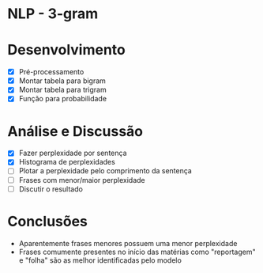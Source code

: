 # NLP - 3-gram

# Desenvolvimento

- [x] Pré-processamento
- [x] Montar tabela para bigram
- [x] Montar tabela para trigram
- [x] Função para probabilidade

# Análise e Discussão

- [x] Fazer perplexidade por sentença
- [x] Histograma de perplexidades
- [ ] Plotar a perplexidade pelo comprimento da sentença
- [ ] Frases com menor/maior perplexidade 
- [ ] Discutir o resultado

# Conclusões

- Aparentemente frases menores possuem uma menor perplexidade
- Frases comumente presentes no início das matérias como "reportagem" e "folha" são as melhor identificadas pelo modelo